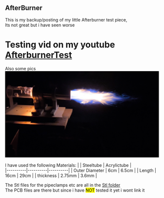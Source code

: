 ## AfterBurner

This is my backup/posting of my little Afterburner test piece, \
Its not great but i have seen worse
# Testing vid on my youtube [AfterburnerTest](https://youtu.be/r_q5uBkwENI?si=lZsYyg5NFj2jl1zo)
Also some pics
![Afterburner]( https://github.com/UwUyourmom/AfterBurner/blob/main/pics/untitled-f000051.png)

I have used the following Materials: 
|          | Steeltube | Acrylictube |  
|----------|----------|----------|
| Outer Diameter   | 6cm  | 6.5cm |
| Length    | 16cm  | 29cm  |
| thickness    |  2.75mm  | 3.6mm  |


The Stl files for the pipeclamps etc are all in the [Stl folder](https://github.com/UwUyourmom/AfterBurner/tree/main/STL) \
The PCB files are there but since i have <mark>NOT</mark> tested it yet i wont link it










